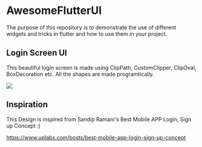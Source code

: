 # AwesomeFlutterUI

The purpose of this repository is to demonstrate the use of different widgets and tricks in flutter and how to use them in your project.

## Login Screen UI

This beautiful login screen is made using ClipPath, CustomClipper, ClipOval, BoxDecoration etc.
All the shapes are made programtically.

![](https://imgur.com/ehKI8t1.jpg)
## Inspiration
This Design is inspired from Sandip Ramani's Best Mobile APP Login, Sign up Concept :)

https://www.uplabs.com/posts/best-mobile-app-login-sign-up-concept
